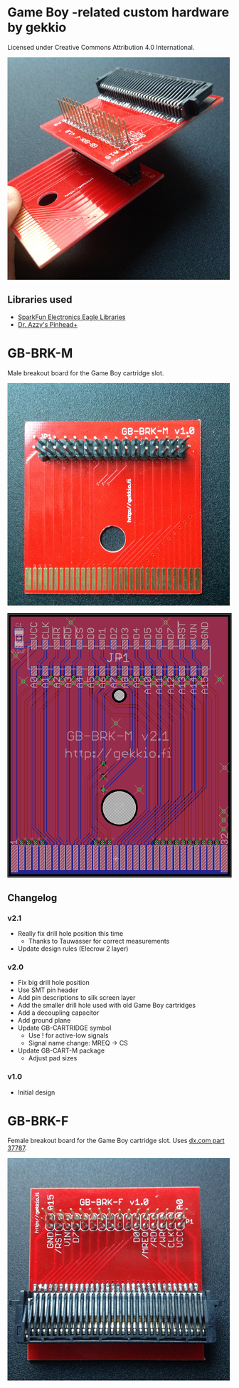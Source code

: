 # Game Boy -related custom hardware by gekkio
Licensed under Creative Commons Attribution 4.0 International.

![GB-BRK-M v1.0 + GB-BRK-F v1.0](F+M-v1.0.jpg)

## Libraries used

* [SparkFun Electronics Eagle Libraries](https://github.com/sparkfun/SparkFun-Eagle-Libraries)
* [Dr. Azzy's Pinhead+](http://drazzy.com/e/eaglelibs.shtml)

# GB-BRK-M

Male breakout board for the Game Boy cartridge slot.

![GB-BRK-M v1.0 assembled](GB-BRK-M-v1.0.jpg)

![GB-BRK-M v2.1 board layout](GB-BRK-M-v2.1.brd.png)

## Changelog

### v2.1

* Really fix drill hole position this time
  * Thanks to Tauwasser for correct measurements
* Update design rules (Elecrow 2 layer)

### v2.0

* Fix big drill hole position
* Use SMT pin header
* Add pin descriptions to silk screen layer
* Add the smaller drill hole used with old Game Boy cartridges
* Add a decoupling capacitor
* Add ground plane
* Update GB-CARTRIDGE symbol
  * Use ! for active-low signals
  * Signal name change: MREQ -> CS
* Update GB-CART-M package
  * Adjust pad sizes

### v1.0

* Initial design

# GB-BRK-F

Female breakout board for the Game Boy cartridge slot. Uses [dx.com part 37787](http://www.dx.com/p/repair-parts-replacement-gba-game-cart-slot-for-nds-lite-37787).

![GB-BRK-F v1.0 assembled](GB-BRK-F-v1.0.jpg)

